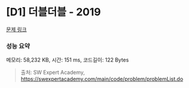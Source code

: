 # [D1] 더블더블 - 2019 

[문제 링크](https://swexpertacademy.com/main/code/problem/problemDetail.do?contestProbId=AV5QDEX6AqwDFAUq) 

### 성능 요약

메모리: 58,232 KB, 시간: 151 ms, 코드길이: 122 Bytes



> 출처: SW Expert Academy, https://swexpertacademy.com/main/code/problem/problemList.do